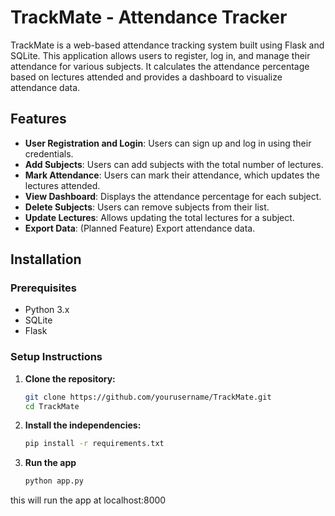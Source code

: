 # TrackMate - Attendance Tracker

TrackMate is a web-based attendance tracking system built using Flask and SQLite. This application allows users to register, log in, and manage their attendance for various subjects. It calculates the attendance percentage based on lectures attended and provides a dashboard to visualize attendance data.

## Features

- **User Registration and Login**: Users can sign up and log in using their credentials.
- **Add Subjects**: Users can add subjects with the total number of lectures.
- **Mark Attendance**: Users can mark their attendance, which updates the lectures attended.
- **View Dashboard**: Displays the attendance percentage for each subject.
- **Delete Subjects**: Users can remove subjects from their list.
- **Update Lectures**: Allows updating the total lectures for a subject.
- **Export Data**: (Planned Feature) Export attendance data.

## Installation

### Prerequisites

- Python 3.x
- SQLite
- Flask

### Setup Instructions

1. **Clone the repository:**
   ```bash
   git clone https://github.com/yourusername/TrackMate.git
   cd TrackMate

2. **Install the independencies:**
   ```bash
   pip install -r requirements.txt
   
3. **Run the app**
   ```bash
   python app.py
this will run the app at localhost:8000


